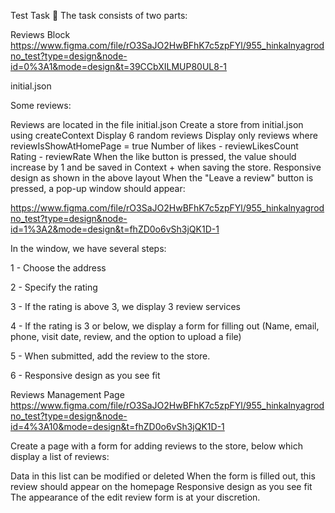 Test Task
👋
The task consists of two parts:

Reviews Block
https://www.figma.com/file/rO3SaJO2HwBFhK7c5zpFYl/955_hinkalnyagrodno_test?type=design&node-id=0%3A1&mode=design&t=39CCbXILMUP80UL8-1

initial.json

Some reviews:

Reviews are located in the file initial.json
Create a store from initial.json using createContext
Display 6 random reviews
Display only reviews where reviewIsShowAtHomePage = true
Number of likes - reviewLikesCount
Rating - reviewRate
When the like button is pressed, the value should increase by 1 and be saved in Context + when saving the store.
Responsive design as shown in the above layout
When the "Leave a review" button is pressed, a pop-up window should appear:

https://www.figma.com/file/rO3SaJO2HwBFhK7c5zpFYl/955_hinkalnyagrodno_test?type=design&node-id=1%3A2&mode=design&t=fhZD0o6vSh3jQK1D-1

In the window, we have several steps:

1 - Choose the address

2 - Specify the rating

3 - If the rating is above 3, we display 3 review services

4 - If the rating is 3 or below, we display a form for filling out (Name, email, phone, visit date, review, and the option to upload a file)

5 - When submitted, add the review to the store.

6 - Responsive design as you see fit

Reviews Management Page
https://www.figma.com/file/rO3SaJO2HwBFhK7c5zpFYl/955_hinkalnyagrodno_test?type=design&node-id=4%3A10&mode=design&t=fhZD0o6vSh3jQK1D-1

Create a page with a form for adding reviews to the store, below which display a list of reviews:

Data in this list can be modified or deleted
When the form is filled out, this review should appear on the homepage
Responsive design as you see fit
The appearance of the edit review form is at your discretion.
